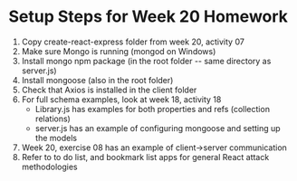 # Setup Steps for Week 20 Homework #
1. Copy create-react-express folder from week 20, activity 07
2. Make sure Mongo is running (mongod on Windows)
3. Install mongo npm package (in the root folder -- same directory as server.js)
4. Install mongoose (also in the root folder)
5. Check that Axios is installed in the client folder
6. For full schema examples, look at week 18, activity 18
   - Library.js has examples for both properties and refs (collection relations)
   - server.js has an example of configuring mongoose and setting up the models
7. Week 20, exercise 08 has an example of client->server communication
8. Refer to to do list, and bookmark list apps for general React attack methodologies